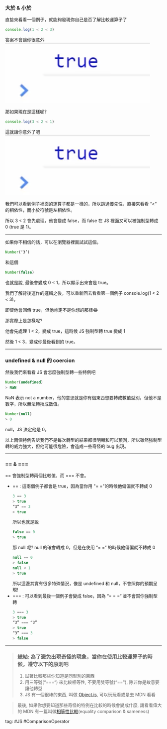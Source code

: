 ### 大於 & 小於

直接來看看一個例子，就能夠發現你自己是否了解比較運算子了
```js
console.log(1 < 2 < 3)
```
答案不會讓你很意外    
![](./photo/Pasted%20image%2020221029185344.png)

那如果現在是這樣呢?    
```js
console.log(3 < 2 < 1)
```
這就讓你意外了吧    
![](./photo/Pasted%20image%2020221029185424.png)

我們可以看到例子裡面的運算子都是一樣的，所以跳過優先性，直接來看看 “<“ 的相依性，而小於符號是左相依性。

所以 3 < 2 會先處理，他會變成 false，而 false 在 JS 裡面又可以被強制型轉成 0 (true 是 1)。

---
如果你不相信的話，可以在瀏覽器裡面試試這個。
```js
Number(‘3’)
```
和這個
```js
Number(false)
```
也就是說, 最後會變成 0 < 1，所以顯示出來會是 true。

我們了解背後運作的邏輯之後，可以重新回去看看第一個例子 console.log(1 < 2 < 3)。

即使他會回傳 true，但他肯定不是你想的那樣😂
  
那實際上是怎樣呢?

他會先處理 1 < 2，變成 true，這時候 JS 強制型轉 true 變成 1

然後 1 < 3，變成你最後看到的 true。

---
### undefined & null 的 coercion

然後我們來看看 JS 會怎麼強制型轉一些特例吧
```js
Number(undefined)
> NaN
```
NaN 表示 not a number，他的意思就是你有個東西想要轉成數值型別，但他不是數字，所以無法轉換成數值。

```js
Number(null)
> 0
```
null，JS 決定他是 0。

以上兩個特例告訴我們不是每次轉型的結果都很明顯和可以預測，所以雖然強制型轉的威力強大，但他可能很危險，會造成一些奇怪的 bug 出現。

---
### == & ===

== 會強制型轉兩個比較值，而 === 不會。

* == :
	這兩個例子都會是 true，因為當你用 "= ="的時候他偏偏就不轉成 0 
	```js
	3 == 3
    > true
	“3” == 3
    > true
	```
	所以也就是說
	```js
	false == 0
    > true
	```
	那 null 呢?
	null 的確會轉成 0，但是在使用 “= =“ 的時候他偏偏就不轉成 0
	```js
	null == 0
    > false
	null < 1
    > true
	```
	所以這邊其實有很多特殊情況，像是 undefined 和 null，不會照你的預期呈現!
* === :
	可以看到最後一個例子會變成 false，因為 “= = =“ 並不會幫你強制型轉
	```js
    3 === 3
    > true
    “3” === “3”
    > true
    “3” === 3
    > false
	```

---
> ### 總結: 為了避免出現奇怪的現象，當你在使用比較運算子的時候，遵守以下的原則吧
> 1.  試著比較那些你知道是同型別的東西
> 2.  用三等號(“===“) 來比較相等性, 不要用雙等號(“=="), 除非你是故意要讓他轉型
> 3.  JS 有一個很棒的東西, 叫做 [Object.is](http://object.is/), 可以玩玩看或是去 MDN 看看    

> 最後, 如果你想要知道那些奇怪的特例在比較的時候會變成什麼, 請看看偉大的 MDN 有一篇叫做[相等性比較](https://developer.mozilla.org/zh-TW/docs/Web/JavaScript/Equality_comparisons_and_sameness)(equality comparison & sameness)

tag: #JS #ComparisonOperator
